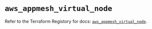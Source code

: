 # `aws_appmesh_virtual_node`

Refer to the Terraform Registory for docs: [`aws_appmesh_virtual_node`](https://registry.terraform.io/providers/hashicorp/aws/5.21.0/docs/resources/appmesh_virtual_node).
